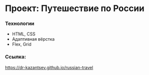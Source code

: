 # Проект: Путешествие по России

### Технологии 
* HTML, CSS
* Адаптивная вёрстка
* Flex, Grid

### Ссылка: 
https://dr-kazantsev.github.io/russian-travel
